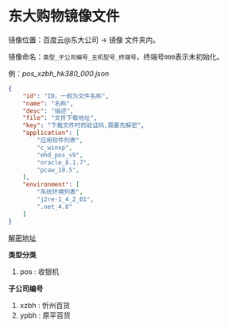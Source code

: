 # 东大购物镜像文件

镜像位置：百度云@东大公司 -> 镜像 文件夹内。

镜像命名：`类型_子公司编号_主机型号_终端号`，终端号`000`表示未初始化。

例：*pos_xzbh_hk380_000.json*
```json
{
	"id": "ID，一般为文件名称",
    "name": "名称",
	"desc": "描述",
    "file": "文件下载地址",
	"key": "下载文件时的验证码,需要先解密",
    "application": [  
		"应用软件列表",
        "c_winxp",
        "ehd_pos_v9",
        "oracle_8.1.7",
        "pcaw_10.5",
    ],
    "environment": [
		"系统环境列表",
        "j2re-1_4_2_01",
        ".net_4.0"
    ]
}
```

[解密地址](http://tool.chinaz.com/tools/textencrypt.aspx)

**类型分类**

1. pos : 收银机

**子公司编号**

1. xzbh : 忻州百货
2. ypbh : 原平百货

